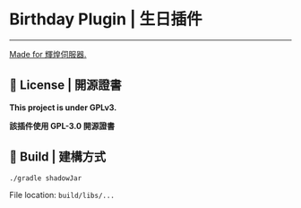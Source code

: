 

# Birthday Plugin | 生日插件

---

[Made for 輝煌伺服器.](https://discord.gg/5MHGpAFGEN "The Copyright of the entire source codes is owned by SiongSng according to Article 10 the Copyright Law of the Republic of China.")

## :page_with_curl: License | 開源證書

**This project is under GPLv3.**

**該插件使用 GPL-3.0 開源證書**

## :red_circle: Build | 建構方式

```shell
./gradle shadowJar
```

File location: `build/libs/...`
